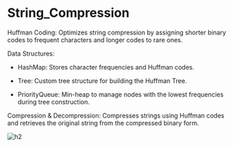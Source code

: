 # String_Compression

Huffman Coding: Optimizes string compression by assigning shorter binary codes to frequent characters and longer codes to rare ones.

Data Structures:

- HashMap: Stores character frequencies and Huffman codes.

- Tree: Custom tree structure for building the Huffman Tree.

- PriorityQueue: Min-heap to manage nodes with the lowest frequencies during tree construction.

Compression & Decompression: Compresses strings using Huffman codes and retrieves the original string from the compressed binary form.

![h2](https://user-images.githubusercontent.com/76402029/192138063-beb9d47f-4232-4e4d-bf3e-2ac30e45b169.PNG)